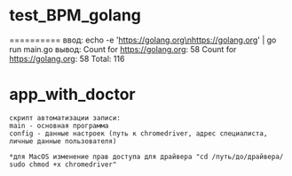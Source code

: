 # test_BPM_golang

==========
ввод:
	echo -e 'https://golang.org\nhttps://golang.org' | go run main.go
вывод:
	Count for https://golang.org: 58
	Count for https://golang.org: 58
	Total: 116

app_with_doctor 
==========
	скрипт автоматизации записи:
	main - основная программа
	config - данные настроек (путь к chromedriver, адрес специалиста, личные данные пользователя)
	
	*для MacOS изменение прав доступа для драйвера "cd /путь/до/драйвера/ sudo chmod +x chromedriver"